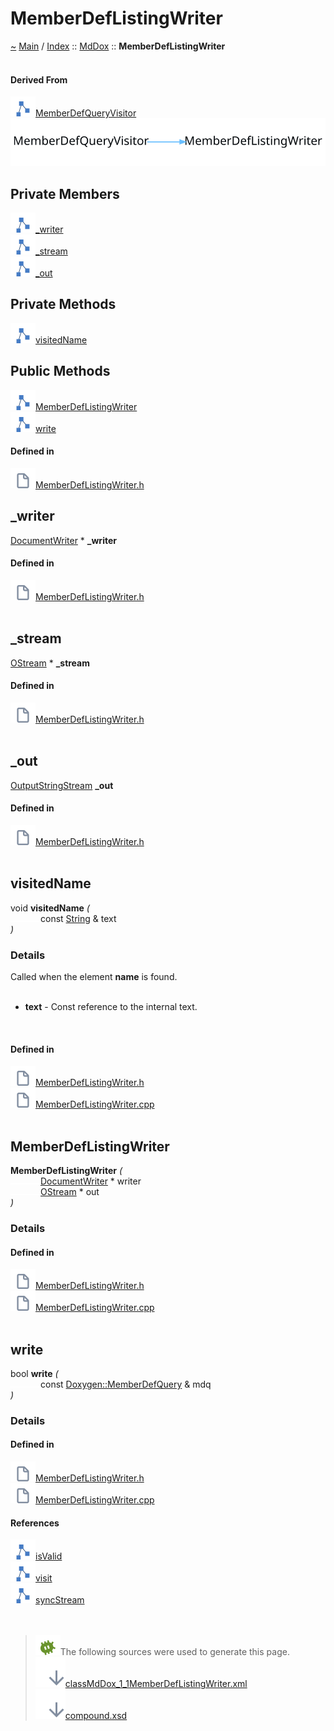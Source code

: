 <a id="memberdeflistingwriter"></a>
<h1>MemberDefListingWriter</h1>
<a id="classMdDox_1_1MemberDefListingWriter"></a>
<a id="mddoxmemberdeflistingwriter"></a>
<a href="https://github.com/CharlesCarley/MdDox">~</a>
<a href="indexpage.md#main">Main</a>
<span class="inline-text">/</span>
<a href="index.md#index">Index</a>
<span class="inline-text">::</span>
<a href="namespaceMdDox.md#mddox">MdDox</a>
<span class="inline-text">::</span>
<span class="bold-text"><b>MemberDefListingWriter</b></span>
<br/>
<br/>
<a id="derived-from"></a>
<h4>Derived From</h4>
<span class="icon-list-item"><a href="classMdDox_1_1Doxygen_1_1Visitors_1_1MemberDefQueryVisitor.md#memberdefqueryvisitor" class="icon-list-item"><img src="../images/class24px.svg" class="icon-list-item"/><span class="icon-list-item">MemberDefQueryVisitor</span>
</a>
</span>
<br/>
<img src="../images/internal-diagram-40.dot.svg"/><br/>
<a id="private-members"></a>
<h2>Private Members</h2>
<span class="icon-list-item"><a href="#_writer" class="icon-list-item"><img src="../images/class24px.svg" class="icon-list-item"/><span class="icon-list-item">_writer</span>
</a>
</span>
<br/>
<span class="icon-list-item"><a href="#_stream" class="icon-list-item"><img src="../images/class24px.svg" class="icon-list-item"/><span class="icon-list-item">_stream</span>
</a>
</span>
<br/>
<span class="icon-list-item"><a href="#_out" class="icon-list-item"><img src="../images/class24px.svg" class="icon-list-item"/><span class="icon-list-item">_out</span>
</a>
</span>
<br/>
<a id="private-methods"></a>
<h2>Private Methods</h2>
<span class="icon-list-item"><a href="#visitedname" class="icon-list-item"><img src="../images/class24px.svg" class="icon-list-item"/><span class="icon-list-item">visitedName</span>
</a>
</span>
<br/>
<a id="public-methods"></a>
<h2>Public Methods</h2>
<span class="icon-list-item"><a href="#memberdeflistingwriter" class="icon-list-item"><img src="../images/class24px.svg" class="icon-list-item"/><span class="icon-list-item">MemberDefListingWriter</span>
</a>
</span>
<br/>
<span class="icon-list-item"><a href="#write" class="icon-list-item"><img src="../images/class24px.svg" class="icon-list-item"/><span class="icon-list-item">write</span>
</a>
</span>
<br/>
<a id="defined-in"></a>
<h4>Defined in</h4>
<span class="icon-list-item"><a href="https://github.com/CharlesCarley/MdDox/blob/master/Source/MdDoxTree/MemberDefListingWriter.h#L31" class="icon-list-item"><img src="../images/file24px.svg" class="icon-list-item"/><span class="icon-list-item">MemberDefListingWriter.h</span>
</a>
</span>
<br/>
<a id="_writer"></a>
<h2>_writer</h2>
<a href="classMdDox_1_1DocumentWriter.md#documentwriter">DocumentWriter</a>
<span class="inline-text"> *</span>
<span class="bold-text"><b>_writer</b></span>
<br/>
<a id="defined-in"></a>
<h4>Defined in</h4>
<span class="icon-list-item"><a href="https://github.com/CharlesCarley/MdDox/blob/master/Source/MdDoxTree/MemberDefListingWriter.h#L33" class="icon-list-item"><img src="../images/file24px.svg" class="icon-list-item"/><span class="icon-list-item">MemberDefListingWriter.h</span>
</a>
</span>
<br/>
<br/>
<a id="_stream"></a>
<h2>_stream</h2>
<a href="namespaceMdDox.md#ostream">OStream</a>
<span class="inline-text"> *</span>
<span class="bold-text"><b>_stream</b></span>
<br/>
<a id="defined-in"></a>
<h4>Defined in</h4>
<span class="icon-list-item"><a href="https://github.com/CharlesCarley/MdDox/blob/master/Source/MdDoxTree/MemberDefListingWriter.h#L34" class="icon-list-item"><img src="../images/file24px.svg" class="icon-list-item"/><span class="icon-list-item">MemberDefListingWriter.h</span>
</a>
</span>
<br/>
<br/>
<a id="_out"></a>
<h2>_out</h2>
<a href="namespaceMdDox.md#outputstringstream">OutputStringStream</a>
<span class="bold-text"><b>_out</b></span>
<br/>
<a id="defined-in"></a>
<h4>Defined in</h4>
<span class="icon-list-item"><a href="https://github.com/CharlesCarley/MdDox/blob/master/Source/MdDoxTree/MemberDefListingWriter.h#L35" class="icon-list-item"><img src="../images/file24px.svg" class="icon-list-item"/><span class="icon-list-item">MemberDefListingWriter.h</span>
</a>
</span>
<br/>
<br/>
<a id="visitedname"></a>
<h2>visitedName</h2>
<span class="inline-text">void</span>
<span class="bold-text"><b>visitedName</b></span>
<span class="italic-text"><i>(</i></span>
<div class="paragraph">
<span class="paragraph"><img src="../images/horSpace24px.svg"/><span class="inline-text">const </span>
<a href="namespaceMdDox.md#string">String</a>
<span class="inline-text"> &amp;</span>
<span class="inline-text">text</span>
</span>
</div>
<span class="italic-text"><i>)</i></span>
<a id="details"></a>
<h3>Details</h3>
<span class="inline-text">Called when the element </span>
<span class="bold-text"><b>name</b></span>
<span class="inline-text"> is found. </span>
<br/>
<br/>
<ul>
<li><span class="bold-text"><b>text</b></span>
<span class="inline-text"> - </span>
<span class="inline-text">Const reference to the internal text. </span>
</li>
</ul>
<br/>
<a id="defined-in"></a>
<h4>Defined in</h4>
<span class="icon-list-item"><a href="https://github.com/CharlesCarley/MdDox/blob/master/Source/MdDoxTree/MemberDefListingWriter.h#L37" class="icon-list-item"><img src="../images/file24px.svg" class="icon-list-item"/><span class="icon-list-item">MemberDefListingWriter.h</span>
</a>
</span>
<br/>
<span class="icon-list-item"><a href="https://github.com/CharlesCarley/MdDox/blob/master/Source/MdDoxTree/MemberDefListingWriter.cpp#L34" class="icon-list-item"><img src="../images/file24px.svg" class="icon-list-item"/><span class="icon-list-item">MemberDefListingWriter.cpp</span>
</a>
</span>
<br/>
<br/>
<a id="memberdeflistingwriter"></a>
<h2>MemberDefListingWriter</h2>
<span class="bold-text"><b>MemberDefListingWriter</b></span>
<span class="italic-text"><i>(</i></span>
<div class="paragraph">
<span class="paragraph"><img src="../images/horSpace24px.svg"/><a href="classMdDox_1_1DocumentWriter.md#documentwriter">DocumentWriter</a>
<span class="inline-text"> *</span>
<span class="inline-text">writer</span>
</span>
</div>
<div class="paragraph">
<span class="paragraph"><img src="../images/horSpace24px.svg"/><a href="namespaceMdDox.md#ostream">OStream</a>
<span class="inline-text"> *</span>
<span class="inline-text">out</span>
</span>
</div>
<span class="italic-text"><i>)</i></span>
<a id="details"></a>
<h3>Details</h3>
<a id="defined-in"></a>
<h4>Defined in</h4>
<span class="icon-list-item"><a href="https://github.com/CharlesCarley/MdDox/blob/master/Source/MdDoxTree/MemberDefListingWriter.h#L40" class="icon-list-item"><img src="../images/file24px.svg" class="icon-list-item"/><span class="icon-list-item">MemberDefListingWriter.h</span>
</a>
</span>
<br/>
<span class="icon-list-item"><a href="https://github.com/CharlesCarley/MdDox/blob/master/Source/MdDoxTree/MemberDefListingWriter.cpp#L28" class="icon-list-item"><img src="../images/file24px.svg" class="icon-list-item"/><span class="icon-list-item">MemberDefListingWriter.cpp</span>
</a>
</span>
<br/>
<br/>
<a id="write"></a>
<h2>write</h2>
<span class="inline-text">bool</span>
<span class="bold-text"><b>write</b></span>
<span class="italic-text"><i>(</i></span>
<div class="paragraph">
<span class="paragraph"><img src="../images/horSpace24px.svg"/><span class="inline-text">const </span>
<a href="classMdDox_1_1Doxygen_1_1MemberDefQuery.md#doxygenmemberdefquery">Doxygen::MemberDefQuery</a>
<span class="inline-text"> &amp;</span>
<span class="inline-text">mdq</span>
</span>
</div>
<span class="italic-text"><i>)</i></span>
<a id="details"></a>
<h3>Details</h3>
<a id="defined-in"></a>
<h4>Defined in</h4>
<span class="icon-list-item"><a href="https://github.com/CharlesCarley/MdDox/blob/master/Source/MdDoxTree/MemberDefListingWriter.h#L42" class="icon-list-item"><img src="../images/file24px.svg" class="icon-list-item"/><span class="icon-list-item">MemberDefListingWriter.h</span>
</a>
</span>
<br/>
<span class="icon-list-item"><a href="https://github.com/CharlesCarley/MdDox/blob/master/Source/MdDoxTree/MemberDefListingWriter.cpp#L42" class="icon-list-item"><img src="../images/file24px.svg" class="icon-list-item"/><span class="icon-list-item">MemberDefListingWriter.cpp</span>
</a>
</span>
<br/>
<a id="references"></a>
<h4>References</h4>
<span class="icon-list-item"><a href="classMdDox_1_1Doxygen_1_1MemberDefQuery.md#isvalid" class="icon-list-item"><img src="../images/class24px.svg" class="icon-list-item"/><span class="icon-list-item">isValid</span>
</a>
</span>
<br/>
<span class="icon-list-item"><a href="classMdDox_1_1Doxygen_1_1MemberDefQuery.md#visit" class="icon-list-item"><img src="../images/class24px.svg" class="icon-list-item"/><span class="icon-list-item">visit</span>
</a>
</span>
<br/>
<span class="icon-list-item"><a href="namespaceMdDox.md#syncstream" class="icon-list-item"><img src="../images/class24px.svg" class="icon-list-item"/><span class="icon-list-item">syncStream</span>
</a>
</span>
<br/>
<br/>
<br/>
<blockquote>
<img src="../images/debug24px.svg"/><span class="inline-text">The following sources were used to generate this page.</span>
<br/>
<span class="icon-list-item"><a href="../xml/classMdDox_1_1MemberDefListingWriter.xml#L1" class="icon-list-item"><img src="../images/lookInside24px.svg" class="icon-list-item"/><span class="icon-list-item">classMdDox_1_1MemberDefListingWriter.xml</span>
</a>
</span>
<br/>
<span class="icon-list-item"><a href="../xml/compound.xsd#L1" class="icon-list-item"><img src="../images/lookInside24px.svg" class="icon-list-item"/><span class="icon-list-item">compound.xsd</span>
</a>
</span>
</blockquote>
</div>
</div>
</body>
</html>
